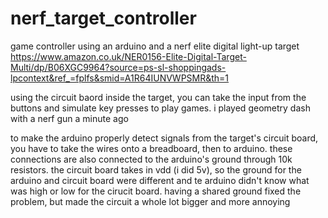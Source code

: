 # nerf_target_controller
game controller using an arduino and a nerf elite digital light-up target
https://www.amazon.co.uk/NER0156-Elite-Digital-Target-Multi/dp/B06XGC9964?source=ps-sl-shoppingads-lpcontext&ref_=fplfs&smid=A1R64IUNVWPSMR&th=1

using the circuit baord inside the target, you can take the input from the buttons and simulate key presses to play games. i played geometry dash with a nerf gun a minute ago

to make the arduino properly detect signals from the target's circuit board, you have to take the wires onto a breadboard, then to arduino. these connections are also connected to the arduino's ground through 10k resistors. the circuit board takes in vdd (i did 5v), so the ground for the arduino and circuit board were different and te arduino didn't know what was high or low for the cirucit board. having a shared ground fixed the problem, but made the circuit a whole lot bigger and more annoying
